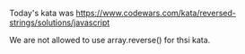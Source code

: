 Today's kata was https://www.codewars.com/kata/reversed-strings/solutions/javascript

We are not allowed to use array.reverse() for thsi kata.